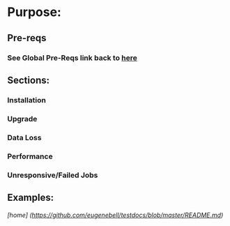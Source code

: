 # Purpose: 

## Pre-reqs
### See Global Pre-Reqs link back to [here](https://github.com/eugenebell/testdocs/blob/master/MySQL-Pre-Reqs.md)

## Sections:
### Installation

### Upgrade

### Data Loss

### Performance

### Unresponsive/Failed Jobs

## Examples:






###### [home] (https://github.com/eugenebell/testdocs/blob/master/README.md)
